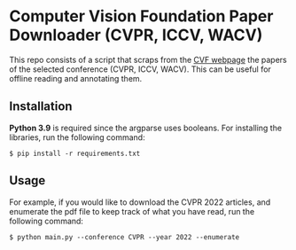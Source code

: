 # Computer Vision Foundation Paper Downloader (CVPR, ICCV, WACV)

This repo consists of a script that scraps from the [CVF webpage](https://openaccess.thecvf.com/menu)
the papers of the selected conference (CVPR, ICCV, WACV).
This can be useful for offline reading and annotating them.

## Installation
**Python 3.9** is required since the argparse uses booleans. For installing the libraries,
run the following command:

`$ pip install -r requirements.txt`

## Usage
For example, if you would like to download the CVPR 2022 articles,
and enumerate the pdf file to keep track of what you have read, run the following command:

`$ python main.py --conference CVPR --year 2022 --enumerate`
